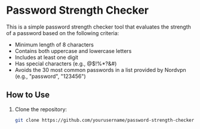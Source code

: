 # Password Strength Checker

This is a simple password strength checker tool that evaluates the strength of a password based on the following criteria:
- Minimum length of 8 characters
- Contains both uppercase and lowercase letters
- Includes at least one digit
- Has special characters (e.g., @$!%*?&#)
- Avoids the 30 most common passwords in a list provided by Nordvpn (e.g., "password", "123456")

## How to Use

1. Clone the repository:
   ```bash
   git clone https://github.com/yourusername/password-strength-checker.git
